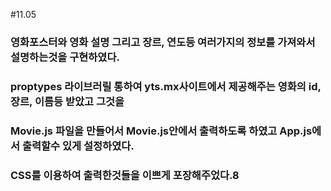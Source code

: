 #11.05

### 영화포스터와 영화 설명 그리고 장르, 연도등 여러가지의 정보를 가져와서 설명하는것을 구현하였다.

### proptypes 라이브러릴 통하여 yts.mx사이트에서 제공해주는 영화의 id, 장르, 이름등 받았고 그것을

### Movie.js 파일을 만들어서 Movie.js안에서 출력하도록 하였고 App.js에서 출력할수 있게 설정하였다.

### CSS를 이용하여 출력한것들을 이쁘게 포장해주었다.8
